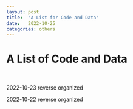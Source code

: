 ```yaml
---
layout: post
title:  "A List for Code and Data"
date:   2022-10-25
categories: others
---
```

<h1>A List of Code and Data</h1>

<br />

<p>2022-10-23 reverse organized</p>

<p>2022-10-22 reverse organized</p>

<br />
